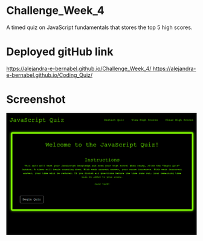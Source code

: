 # Challenge_Week_4
A timed quiz on JavaScript fundamentals that stores the top 5 high scores.

# Deployed gitHub link
[https://alejandra-e-bernabel.github.io/Challenge_Week_4/
](https://alejandra-e-bernabel.github.io/Coding_Quiz/)https://alejandra-e-bernabel.github.io/Coding_Quiz/
# Screenshot
![Deployed image](image.png)

